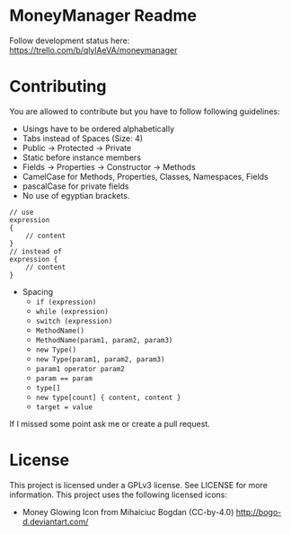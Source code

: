 # MoneyManager Readme
Follow development status here: https://trello.com/b/qlylAeVA/moneymanager

# Contributing
You are allowed to contribute but you have to follow following guidelines:

* Usings have to be ordered alphabetically
* Tabs instead of Spaces (Size: 4)
* Public -> Protected -> Private
* Static before instance members
* Fields -> Properties -> Constructor -> Methods
* CamelCase for Methods, Properties, Classes, Namespaces, Fields
* pascalCase for private fields
* No use of egyptian brackets.  
```
// use
expression
{
	// content
}
// instead of
expression {
	// content
}
```
* Spacing
    * `if (expression)`
	* `while (expression)`
	* `switch (expression)`
	* `MethodName()`
	* `MethodName(param1, param2, param3)`
	* `new Type()`
	* `new Type(param1, param2, param3)`
	* `param1 operator param2`
	* `param == param`
	* `type[]`
	* `new type[count] { content, content }`
	* `target = value`

If I missed some point ask me or create a pull request.

# License
This project is licensed under a GPLv3 license. See LICENSE for more information.
This project uses the following licensed icons:
* Money Glowing Icon from Mihaiciuc Bogdan (CC-by-4.0) http://bogo-d.deviantart.com/
